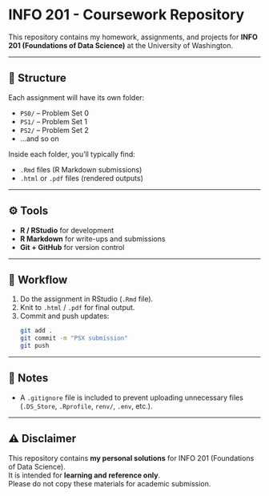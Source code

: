 # INFO 201 - Coursework Repository

This repository contains my homework, assignments, and projects for **INFO 201 (Foundations of Data Science)** at the University of Washington.

---

## 📂 Structure
Each assignment will have its own folder:
- `PS0/` – Problem Set 0  
- `PS1/` – Problem Set 1  
- `PS2/` – Problem Set 2  
- ...and so on

Inside each folder, you’ll typically find:
- `.Rmd` files (R Markdown submissions)  
- `.html` or `.pdf` files (rendered outputs)  

---

## ⚙️ Tools
- **R / RStudio** for development  
- **R Markdown** for write-ups and submissions  
- **Git + GitHub** for version control  

---

## 🚀 Workflow
1. Do the assignment in RStudio (`.Rmd` file).  
2. Knit to `.html` / `.pdf` for final output.  
3. Commit and push updates:
   ```bash
   git add .
   git commit -m "PSX submission"
   git push
   ```

---

## 📌 Notes
- A `.gitignore` file is included to prevent uploading unnecessary files (`.DS_Store`, `.Rprofile`, `renv/`, `.env`, etc.).  

---

## ⚠️ Disclaimer
This repository contains **my personal solutions** for INFO 201 (Foundations of Data Science).  
It is intended for **learning and reference only**.  
Please do not copy these materials for academic submission.